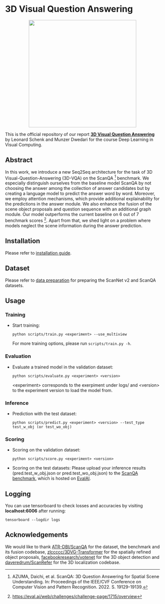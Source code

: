 # 3D Visual Question Answering

<p align="center"><img width="350" src="./docs/model.png"></p>

This is the official repository of our report [**3D Visual Question Answering**](./docs/3D_Visual_Question_Answering.pdf) by Leonard Schenk and Munzer Dwedari for the course Deep Learning in Visual Computing.
## Abstract
In this work, we introduce a new Seq2Seq architecture for the task of 3D Visual-Question-Answering (3D-VQA) on the ScanQA [^scanqa] benchmark. We especially distinguish ourselves from the baseline model ScanQA by not choosing the answer among the collection of answer candidates but by creating a language model to predict the answer word by word. Moreover, we employ attention mechanisms, which provide additional explainability for the predictions in the answer module. We also enhance the fusion of the scene object proposals and question sequence with an additional graph module. Our model outperforms the current baseline on 6 out of 7 benchmark scores [^scores]. Apart from that, we shed light on a problem where models neglect the scene information during the answer prediction.

[^scanqa]: AZUMA, Daichi, et al. ScanQA: 3D Question Answering for Spatial Scene Understanding. In: Proceedings of the IEEE/CVF Conference on Computer Vision and Pattern Recognition. 2022. S. 19129-19139.
[^scores]: https://eval.ai/web/challenges/challenge-page/1715/overview
## Installation

Please refer to [installation guide](docs/installation.md).

## Dataset

Please refer to [data preparation](docs/dataset.md) for preparing the ScanNet v2 and ScanQA datasets.
## Usage

### Training
- Start training:

  ```shell
  python scripts/train.py <experiment> --use_multiview
  ```

  For more training options, please run `scripts/train.py -h`.

### Evaluation
- Evaluate a trained model in the validation dataset:

  ```shell
  python scripts/evaluate.py <experiment> <version>
  ```
  \<experiment> corresponds to the exerpiment under logs/ and \<version> to the experiment version to load the model from.

### Inference
- Prediction with the test dataset:

  ```shell
  python scripts/predict.py <experiment> <version> --test_type test_w_obj (or test_wo_obj)
  ```
  
### Scoring
- Scoring on the validation dataset:

  ```shell
  python scripts/score.py <experiment> <version>
  ```
  
- Scoring on the test datasets:
  Please upload your inference results (pred.test_w_obj.json or pred.test_wo_obj.json) to the [ScanQA benchmark](https://eval.ai/web/challenges/challenge-page/1715/overview), which is hosted on [EvalAI](https://eval.ai/). 

## Logging

You can use tensorboard to check losses and accuracies by visiting <b>localhost:6006</b> after running:
```shell
tensorboard --logdir logs
```

## Acknowledgements
We would like to thank [ATR-DBI/ScanQA](https://github.com/ATR-DBI/ScanQA) for the dataset, the benchmark and its fusion codebase, [zlccccc/3DVG-Transformer](https://github.com/zlccccc/3DVG-Transformer) for the spatially refined object proposals, [facebookresearch/votenet](https://github.com/facebookresearch/votenet) for the 3D object detection and [daveredrum/ScanRefer](https://github.com/daveredrum/ScanRefer) for the 3D localization codebase.

